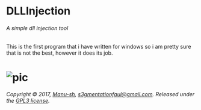 # DLLInjection
###### A simple dll injection tool

This is the first program that i have written for windows so i am pretty sure that is not the best, however it does its job.
# ![pic](https://anonimag.es/i/pic96c8d.png)
###### Copyright © 2017, [Manu-sh](https://github.com/Manu-sh), s3gmentationfaul@gmail.com. Released under the [GPL3 license](LICENSE).
